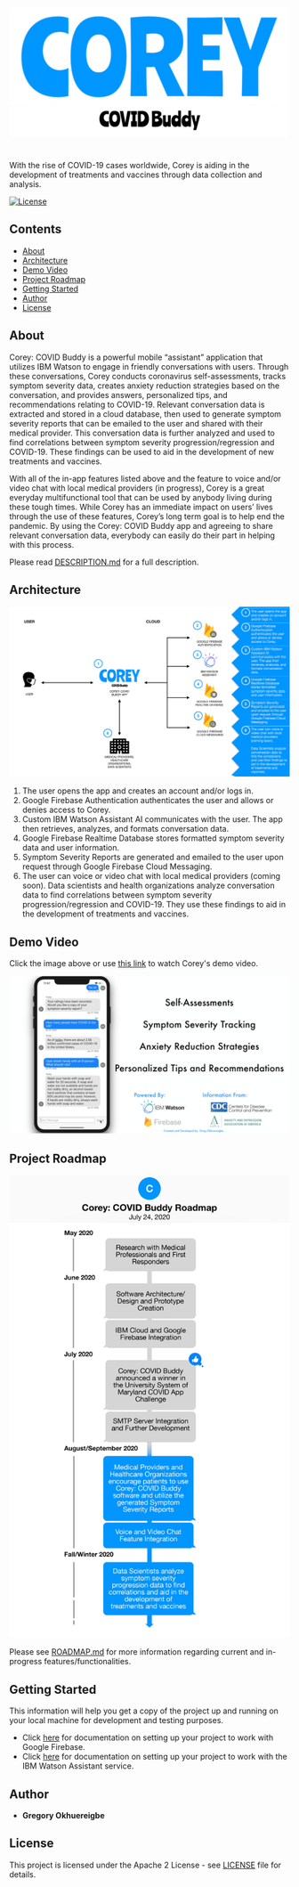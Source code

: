 <img src="CoreyCOVIDBuddy/Images/CoreyCOVIDBuddy_Logo.png" alt="Corey: COVID Buddy Logo" width="500"/>

#

With the rise of COVID-19 cases worldwide, Corey is aiding in the development of treatments and vaccines through data collection and analysis.

[![License](https://img.shields.io/badge/License-Apache%202.0-blue.svg)](https://opensource.org/licenses/Apache-2.0)

## Contents
- [About](#About)
- [Architecture](#Architecture)
- [Demo Video](#Demo-Video)
- [Project Roadmap](#Project-Roadmap)
- [Getting Started](#Getting-Started)
- [Author](#Author)
- [License](#License)

## About

Corey: COVID Buddy is a powerful mobile “assistant” application that utilizes IBM Watson to engage in friendly conversations with users. Through these conversations, Corey conducts coronavirus self-assessments, tracks symptom severity data, creates anxiety reduction strategies based on the conversation, and provides answers, personalized tips, and recommendations relating to COVID-19. Relevant conversation data is extracted and stored in a cloud database, then used to generate symptom severity reports that can be emailed to the user and shared with their medical provider. This conversation data is further analyzed and used to find correlations between symptom severity progression/regression and COVID-19. These findings can be used to aid in the development of new treatments and vaccines.

With all of the in-app features listed above and the feature to voice and/or video chat with local medical providers (in progress), Corey is a great everyday multifunctional tool that can be used by anybody living during these tough times. While Corey has an immediate impact on users’ lives through the use of these features, Corey’s long term goal is to help end the pandemic. By using the Corey: COVID Buddy app and agreeing to share relevant conversation data, everybody can easily do their part in helping with this process.

Please read [DESCRIPTION.md](DESCRIPTION.md) for a full description.

## Architecture 

<img src="CoreyCOVIDBuddy/Images/CoreyArchitecture.jpg" alt="Corey's Architecture"/>

1. The user opens the app and creates an account and/or logs in. 
2. Google Firebase Authentication authenticates the user and allows or denies access to Corey. 
3. Custom IBM Watson Assistant AI communicates with the user. The app then retrieves, analyzes, and formats conversation data.
4. Google Firebase Realtime Database stores formatted symptom severity data and user information.
5. Symptom Severity Reports are generated and emailed to the user upon request through Google Firebase Cloud Messaging. 
6. The user can voice or video chat with local medical providers (coming soon). Data scientists and health organizations analyze conversation data to find correlations between symptom severity progression/regression and COVID-19. They use these findings to aid in the development of treatments and vaccines.

## Demo Video

Click the image above or use [this link](https://drive.google.com/file/d/1ucBqYdOMGNbS-yfYtu7mbUKnyPslxjQ_/view?usp=sharing) to watch Corey's demo video.

<a href="https://drive.google.com/file/d/1ucBqYdOMGNbS-yfYtu7mbUKnyPslxjQ_/view?usp=sharing" title="Corey: COVID Buddy Demo Video"><img src="CoreyCOVIDBuddy/Images/CoreyCurrentUserFeatures.png" alt="Corey: COVID Buddy Demo Video" /></a>

## Project Roadmap

<img src="CoreyCOVIDBuddy/Images/CoreyRoadmap.jpg" alt="Corey Project Roadmap"/>

Please see [ROADMAP.md](ROADMAP.md) for more information regarding current and in-progress features/functionalities.

## Getting Started

This information will help you get a copy of the project up and running on your local machine for development and testing purposes.

- Click [here](https://firebase.google.com/docs/ios/setup) for documentation on setting up your project to work with Google Firebase.
- Click [here](https://github.com/IBM/ios-virtual-assistant-app#requirements) for documentation on setting up your project to work with the IBM Watson Assistant service.

## Author

- **Gregory Okhuereigbe**

## License

This project is licensed under the Apache 2 License - see [LICENSE](LICENSE) file for details.
